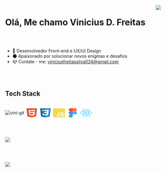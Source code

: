 <img align="right" height="660px" src="https://raw.githubusercontent.com/gist/vinicius024/3ae18ec6fcb0eeebfecf15667f74593d/raw/d03f4f2569a2536de1181854a5012f81bb5e5627/githubcard.svg"/>

<h1>Olá, Me chamo Vinicius D. Freitas</h1>


<br></br>

- 🔰 Desenvolvedor Front-end e UX/UI Design
- 🌑 Apaixonado por solucionar novos enigmas e desafios
- 📪 Contate - me: viniciusfreitassilva024@gmail.com


<br></br>

## Tech Stack
<div style="display: inline_block" align="left"><br>
  <img align="center" alt="vini-git" height="30" width="40" src="https://cdn.jsdelivr.net/gh/devicons/devicon/icons/git/git-original.svg" />
  <img align="center" alt="vini-HTML" height="30" width="40" src="https://raw.githubusercontent.com/devicons/devicon/master/icons/html5/html5-original.svg">
  <img align="center" alt="vini-CSS" height="30" width="40" src="https://raw.githubusercontent.com/devicons/devicon/master/icons/css3/css3-original.svg">
  <img align="center" alt="vini-Js" height="30" width="40" src="https://raw.githubusercontent.com/devicons/devicon/master/icons/javascript/javascript-plain.svg">
  <img align="center" alt="vini-Figma" height="30" width="40" src="https://raw.githubusercontent.com/devicons/devicon/master/icons/figma/figma-original.svg">
  <img align="center" alt="vini-React" height="30" width="40" src="https://raw.githubusercontent.com/devicons/devicon/master/icons/react/react-original.svg">
</div>

<br></br>

  <a href="https://github.com/anuraghazra/github-readme-stats">
    <img align="center" src="https://github-readme-stats.vercel.app/api/top-langs/?username=vinicius024&layout=compact" />
  </a>
  
  <br></br>
  
  <a href="https://github.com/anuraghazra/convoychat">
    <img align="center" src="https://github-readme-stats.vercel.app/api?username=vinicius024&show_icons=true&theme=dracula" />
  </a>

